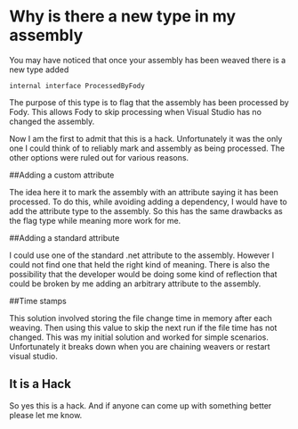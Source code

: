 # Why is there a new type in my assembly


You may have noticed that once your assembly has been weaved there is a new type added 

`internal interface ProcessedByFody`

The purpose of this type is to flag that the assembly has been processed by Fody. This allows Fody to skip processing when Visual Studio has no changed the assembly.

Now I am the first to admit that this is a hack. Unfortunately it was the only one I could think of to reliably mark and assembly as being processed. The other options were ruled out for various reasons.

##Adding a custom attribute

The idea here it to mark the assembly with an attribute saying it has been processed. To do this, while avoiding adding a dependency, I would have to add the attribute type to the assembly. So this has the same drawbacks as the flag type while meaning more work for me.

##Adding a standard attribute

I could use one of the standard .net attribute to the assembly. However I could not find one that held the right kind of meaning. There is also the possibility that the developer would be doing some kind of reflection that could be broken by me adding an arbitrary attribute to the assembly.

##Time stamps

This solution involved storing the file change time in memory after each weaving. Then using this value to skip the next run if the file time has not changed. This was my initial solution and worked for simple scenarios. Unfortunately it breaks down when you are chaining weavers or restart visual studio.

## It is a Hack

So yes this is a hack. And if anyone can come up with something better please let me know.
